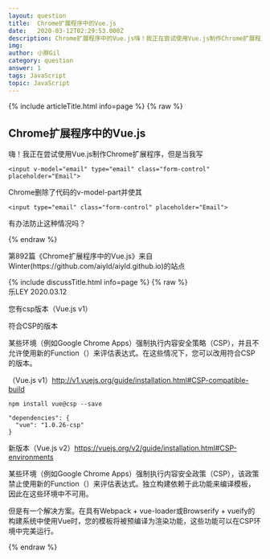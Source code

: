 ```yaml
---
layout: question
title:  Chrome扩展程序中的Vue.js
date:   2020-03-12T02:29:53.000Z
description: Chrome扩展程序中的Vue.js嗨！我正在尝试使用Vue.js制作Chrome扩展程序，但是当我写<input v-model="email"...
img: 
author: 小胖Gil
category: question
answer: 1
tags: JavaScript
topic: JavaScript
---
```

<div class="article-root">
  <div class="article">
    {% include articleTitle.html info=page %}
    {% raw %}
    <div class="article-content"><h2><font style="vertical-align: inherit;"><font style="vertical-align: inherit;">Chrome扩展程序中的Vue.js</font></font></h2>

<p><font style="vertical-align: inherit;"><font style="vertical-align: inherit;">嗨！</font><font style="vertical-align: inherit;">我正在尝试使用Vue.js制作Chrome扩展程序，但是当我写</font></font></p>

<pre><code>&lt;input v-model="email" type="email" class="form-control" placeholder="Email"&gt;
</code></pre>

<p><font style="vertical-align: inherit;"><font style="vertical-align: inherit;">Chrome删除了代码的v-model-part并使其</font></font></p>

<pre><code>&lt;input type="email" class="form-control" placeholder="Email"&gt;
</code></pre>

<p><font style="vertical-align: inherit;"><font style="vertical-align: inherit;">有办法防止这种情况吗？</font></font></p></div>
    {% endraw %}
  </div>
  <p class="winter_mark">第892篇《Chrome扩展程序中的Vue.js》来自Winter(https://github.com/aiyld/aiyld.github.io)的站点</p>
  <div class="discuss-wrapper">
    {% include discussTitle.html info=page %}
    {% raw %}
    <div class="discuss-list">
    <div class="discuss-item">
        <div class="discuss-parent">
          <div class="discuss-meta">
            <span class="discuss-user">乐LEY</span>
            <span class="discuss-time">2020.03.12</span>
          </div>
          <div class="discuss-comment"><p><font style="vertical-align: inherit;"><font style="vertical-align: inherit;">您有csp版本（Vue.js v1）</font></font></p>

<p><font style="vertical-align: inherit;"><font style="vertical-align: inherit;">符合CSP的版本</font></font></p>

<p><font style="vertical-align: inherit;"><font style="vertical-align: inherit;">某些环境（例如Google Chrome Apps）强制执行内容安全策略（CSP），并且不允许使用新的Function（）来评估表达式。</font><font style="vertical-align: inherit;">在这些情况下，您可以改用符合CSP的版本。</font></font></p>

<p><font style="vertical-align: inherit;"><font style="vertical-align: inherit;">（Vue.js v1）</font></font><a href="http://v1.vuejs.org/guide/installation.html#CSP-compliant-build" rel="noreferrer"><font style="vertical-align: inherit;"><font style="vertical-align: inherit;">http://v1.vuejs.org/guide/installation.html#CSP-compatible-build</font></font></a></p>

<pre><code>npm install vue@csp --save<font></font>
<font></font>
"dependencies": {<font></font>
  "vue": "1.0.26-csp"<font></font>
}<font></font>
</code></pre>

<p><font style="vertical-align: inherit;"><font style="vertical-align: inherit;">新版本（Vue.js v2）</font></font><a href="https://vuejs.org/v2/guide/installation.html#CSP-environments" rel="noreferrer"><font style="vertical-align: inherit;"><font style="vertical-align: inherit;">https://vuejs.org/v2/guide/installation.html#CSP-environments</font></font></a></p>

<p><font style="vertical-align: inherit;"><font style="vertical-align: inherit;">某些环境（例如Google Chrome Apps）强制执行内容安全政策（CSP），该政策禁止使用新的Function（）来评估表达式。</font><font style="vertical-align: inherit;">独立构建依赖于此功能来编译模板，因此在这些环境中不可用。</font></font></p>

<p><font style="vertical-align: inherit;"><font style="vertical-align: inherit;">但是有一个解决方案。</font><font style="vertical-align: inherit;">在具有Webpack + vue-loader或Browserify + vueify的构建系统中使用Vue时，您的模板将被预编译为渲染功能，这些功能可以在CSP环境中完美运行。</font></font></p></div>
        </div></div>
    </div>
    {% endraw %}
  </div>
<div>
